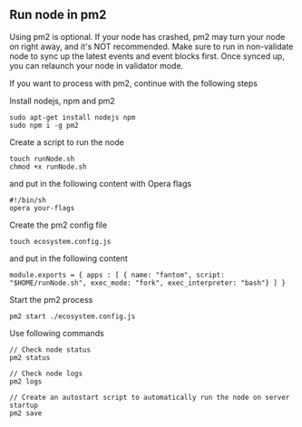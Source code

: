 ## Run node in pm2

Using pm2 is optional. If your node has crashed, pm2 may turn your node on right away, and it's NOT recommended.
Make sure to run in non-validate node to sync up the latest events and event blocks first. Once synced up, you can relaunch your node in validator mode.

If you want to process with pm2, continue with the following steps

Install nodejs, npm and pm2

```shell script
sudo apt-get install nodejs npm
sudo npm i -g pm2
```

Create a script to run the node

```shell script
touch runNode.sh
chmod +x runNode.sh
```

and put in the following content with Opera flags

```shell script
#!/bin/sh
opera your-flags
```

Create the pm2 config file

```shell script
touch ecosystem.config.js
```

and put in the following content

```shell script
module.exports = { apps : [ { name: "fantom", script: "$HOME/runNode.sh", exec_mode: "fork", exec_interpreter: "bash"} ] }
```

Start the pm2 process

```shell script
pm2 start ./ecosystem.config.js
```

Use following commands

```shell script
// Check node status
pm2 status

// Check node logs
pm2 logs

// Create an autostart script to automatically run the node on server startup
pm2 save
```
